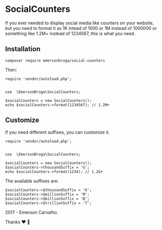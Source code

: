 SocialCounters
=========================

If you ever needed to display social media like counters on your website, but you need to format it as 
1K intead of 1000 or 1M instead of 1000000 or something like 1.2M+ instead of 1234567, this is what you need.


Installation
------------

```
composer require emersonbroga/social-counters
```

Then:
```
require 'vendor/autoload.php';


use  \EmersonBroga\SocialCounters;

$socialCounters = new SocialCounters();
echo $socialCounters->format(1234567); // 1.2M+

```

Customize
---------

If you need different suffixes, you can customize it.


```
require 'vendor/autoload.php';


use  \EmersonBroga\SocialCounters;

$socialCounters = new SocialCounters();
$socialCounters->thousandSuffix = 'G';
echo $socialCounters->format(1234); // 1.2G+

```

The available suffixes are:

```
$socialCounters->$thousandSuffix = 'K';
$socialCounters->$millionSuffix = 'M';
$socialCounters->$billionSuffix = 'B';
$socialCounters->$trillionSuffix = 'T';

```


2017 - Emerson Carvalho.

Thanks ♥ 🐘
